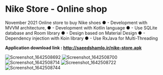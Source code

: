 # Nike Store - Online shop
November 2021
Online store to buy Nike shoes
●	- Development with MVVM architecture,
●	- Development with Kotlin language
●	- Use SQLite database and Room library
●	- Design based on Material Design
●	- Dependency injection with Koin library
●	- Use RxJava for Multi-Threading

**Application download link : http://saeedshamlo.ir/nike-store.apk**


![Screenshot_1642508692](https://user-images.githubusercontent.com/84223517/151668075-b5b96b11-3ddc-4cce-bcd5-09a95e5d6cf7.png)
![Screenshot_1642508700](https://user-images.githubusercontent.com/84223517/151668076-ceab7304-5fe8-4ed9-a90f-17de4e7bd30b.png)
![Screenshot_1642508714](https://user-images.githubusercontent.com/84223517/151668078-8420ca6e-7a31-4ef5-9f3e-9a1b4648833f.png)
![Screenshot_1642508722](https://user-images.githubusercontent.com/84223517/151668080-68673e38-dab0-467b-882b-33e6dec942c8.png)
![Screenshot_1642508744](https://user-images.githubusercontent.com/84223517/151668082-36211467-4848-460d-8167-2e5b7cfd37f0.png)

